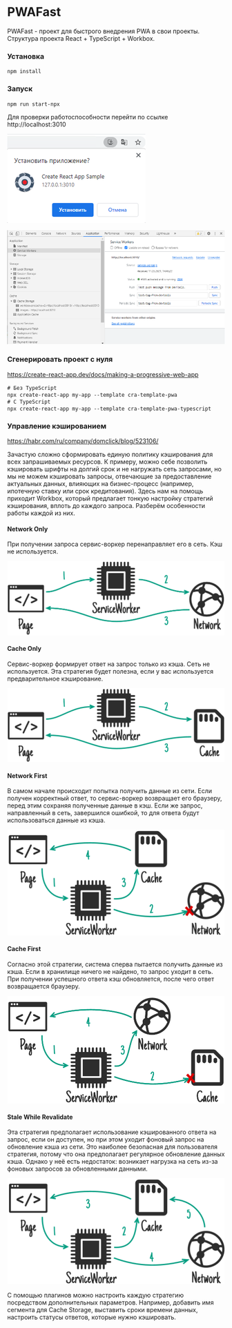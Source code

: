 # PWAFast

PWAFast - проект для быстрого внедрения PWA в свои проекты. Структура проекта React + TypeScript + Workbox.

### Установка

```shell
npm install
```

### Запуск

```shell
npm run start-npx
```

Для проверки работоспособности перейти по ссылке http://localhost:3010

![img.png](docs/installApp.png)

![img.png](docs/serviceWorkers.png)

### Сгенерировать проект с нуля

https://create-react-app.dev/docs/making-a-progressive-web-app

```shell
# Без TypeScript
npx create-react-app my-app --template cra-template-pwa
# С TypeScript
npx create-react-app my-app --template cra-template-pwa-typescript
```

### Управление кэшированием

https://habr.com/ru/company/domclick/blog/523106/

Зачастую сложно сформировать единую политику кэширования для всех запрашиваемых ресурсов. К примеру, можно себе
позволить кэшировать шрифты на долгий срок и не нагружать сеть запросами, но мы не можем кэшировать запросы, отвечающие
за предоставление актуальных данных, влияющих на бизнес-процесс (например, ипотечную ставку или срок кредитования).
Здесь нам на помощь приходит Workbox, который предлагает тонкую настройку стратегий кэширования, вплоть до каждого
запроса. Разберём особенности работы каждой из них.

#### Network Only

При получении запроса сервис-воркер перенаправляет его в сеть. Кэш не используется.

![img.png](docs/networkOnly.png)

#### Cache Only

Сервис-воркер формирует ответ на запрос только из кэша. Сеть не используется. Эта стратегия будет полезна, если у вас
используется предварительное кэширование.

![img.png](docs/cacheOnly.png)

#### Network First

В самом начале происходит попытка получить данные из сети. Если получен корректный ответ, то сервис-воркер возвращает
его браузеру, перед этим сохраняя полученные данные в кэш. Если же запрос, направленный в сеть, завершился ошибкой, то
для ответа будут использоваться данные из кэша.

![img.png](docs/networkFirst.png)

#### Cache First

Согласно этой стратегии, система сперва пытается получить данные из кэша. Если в хранилище ничего не найдено, то запрос
уходит в сеть. При получении успешного ответа кэш обновляется, после чего ответ возвращается браузеру.

![img.png](docs/cacheFirst.png)

#### Stale While Revalidate

Эта стратегия предполагает использование кэшированного ответа на запрос, если он доступен, но при этом уходит фоновый
запрос на обновление кэша из сети. Это наиболее безопасная для пользователя стратегия, потому что она предполагает
регулярное обновление данных кэша. Однако у неё есть недостаток: возникает нагрузка на сеть из-за фоновых запросов за
обновленными данными.

![img.png](docs/staleWhileRevalidate.png)

С помощью плагинов можно настроить каждую стратегию посредством дополнительных параметров. Например, добавить имя
сегмента для Cache Storage, выставить сроки времени данных, настроить статусы ответов, которые нужно кэшировать.